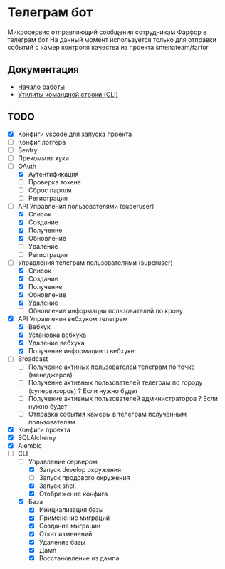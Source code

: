 # Телеграм бот
Микросервис отправляющий сообщения сотрудникам Фарфор в телеграм бот
На данный момент используется только для отправки событий с камер контроля качества из проекта smenateam/farfor


## Документация
* [Начало работы](/docs/getting_started.md)
* [Утилиты командной строки (CLI)](/docs/cli.md)


## TODO
* [x] Конфиги vscode для запуска проекта
* [ ] Конфиг логгера
* [ ] Sentry
* [ ] Прекоммит хуки
* [ ] OAuth
    * [x] Аутентификация
    * [ ] Проверка токена
    * [ ] Сброс пароля
    * [ ] Регистрация
* [ ] API Управления пользователями (superuser)
    * [x] Список
    * [x] Создание
    * [x] Получение
    * [x] Обновление
    * [ ] Удаление
    * [ ] Регистрация
* [ ] Управления телеграм пользователями (superuser)
    * [x] Список
    * [x] Создание
    * [x] Получение
    * [x] Обновление
    * [x] Удаление
    * [ ] Обновление информации пользователей по крону
* [x] API Управления вебхуком телеграм
    * [x] Вебхук
    * [x] Установка вебхука
    * [x] Удаление вебхука
    * [x] Получение информации о вебхуке
* [ ] Broadcast
    * [ ] Получение актиных пользователей телеграм по точке (менеджеров)
    * [ ] Получение активных пользователей телеграм по городу (супервизоров) ? Если нужно будет
    * [ ] Получение активных пользователей администраторов ? Если нужно будет
    * [ ] Отправка события камеры в телеграм полученным пользователям
* [x] Конфиги проекта
* [x] SQLAlchemy
* [x] Alembic
* [ ] CLI
    * [ ] Управление сервером
        * [x] Запуск develop окружения
        * [ ] Запуск продового окружения
        * [x] Запуск shell
        * [x] Отображение конфига
    * [x] База
        * [x] Инициализация базы
        * [x] Применение миграций
        * [x] Создание миграции
        * [x] Откат изменений
        * [x] Удаление базы
        * [x] Дамп
        * [x] Восстановление из дампа
